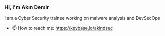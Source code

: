 ### Hi, I'm Akın Demir

I am a Cyber Security trainee working on malware analysis and DevSecOps


- 📫 How to reach me: https://keybase.io/akindsec

